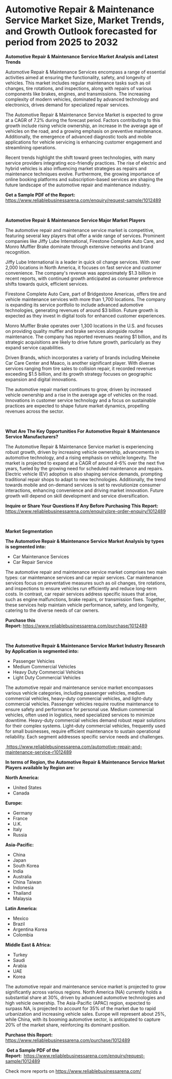 <p><h1>Automotive Repair & Maintenance Service Market Size, Market Trends, and Growth Outlook forecasted for period from 2025 to 2032</h1></p><p><strong>Automotive Repair & Maintenance Service Market Analysis and Latest Trends</strong></p>
<p><p>Automotive Repair & Maintenance Services encompass a range of essential activities aimed at ensuring the functionality, safety, and longevity of vehicles. This market includes regular maintenance tasks such as oil changes, tire rotations, and inspections, along with repairs of various components like brakes, engines, and transmissions. The increasing complexity of modern vehicles, dominated by advanced technology and electronics, drives demand for specialized repair services.</p><p>The Automotive Repair & Maintenance Service Market is expected to grow at a CAGR of 7.2% during the forecast period. Factors contributing to this growth include rising vehicle ownership, an increase in the average age of vehicles on the road, and a growing emphasis on preventive maintenance. Additionally, the emergence of advanced diagnostic tools and mobile applications for vehicle servicing is enhancing customer engagement and streamlining operations.</p><p>Recent trends highlight the shift toward green technologies, with many service providers integrating eco-friendly practices. The rise of electric and hybrid vehicles is also influencing market strategies as repairs and maintenance techniques evolve. Furthermore, the growing importance of online booking platforms and subscription-based services are shaping the future landscape of the automotive repair and maintenance industry.</p></p>
<p><strong>Get a Sample PDF of the Report:&nbsp;</strong> <a href="https://www.reliablebusinessarena.com/enquiry/request-sample/1012489?utm_campaign=3181&utm_medium=2&utm_source=Github&utm_content=ia&utm_term=07032025&utm_id=automotive-repair-maintenance-service">https://www.reliablebusinessarena.com/enquiry/request-sample/1012489</a></p>
<p>&nbsp;</p>
<p><strong>Automotive Repair & Maintenance Service Major Market Players</strong></p>
<p><p>The automotive repair and maintenance service market is competitive, featuring several key players that offer a wide range of services. Prominent companies like Jiffy Lube International, Firestone Complete Auto Care, and Monro Muffler Brake dominate through extensive networks and brand recognition.</p><p>Jiffy Lube International is a leader in quick oil change services. With over 2,000 locations in North America, it focuses on fast service and customer convenience. The company's revenue was approximately $1.3 billion in recent reports, with continued growth anticipated as consumer preference shifts towards quick, efficient services.</p><p>Firestone Complete Auto Care, part of Bridgestone Americas, offers tire and vehicle maintenance services with more than 1,700 locations. The company is expanding its service portfolio to include advanced automotive technologies, generating revenues of around $3 billion. Future growth is expected as they invest in digital tools for enhanced customer experiences.</p><p>Monro Muffler Brake operates over 1,300 locations in the U.S. and focuses on providing quality muffler and brake services alongside routine maintenance. The company has reported revenues nearing $1 billion, and its strategic acquisitions are likely to drive future growth, particularly as they expand service capabilities.</p><p>Driven Brands, which incorporates a variety of brands including Meineke Car Care Center and Maaco, is another significant player. With diverse services ranging from tire sales to collision repair, it recorded revenues exceeding $1.5 billion, and its growth strategy focuses on geographic expansion and digital innovations.</p><p>The automotive repair market continues to grow, driven by increased vehicle ownership and a rise in the average age of vehicles on the road. Innovations in customer service technology and a focus on sustainable practices are expected to shape future market dynamics, propelling revenues across the sector.</p></p>
<p>&nbsp;</p>
<p><strong>What Are The Key Opportunities For Automotive Repair & Maintenance Service Manufacturers?</strong></p>
<p><p>The Automotive Repair & Maintenance Service market is experiencing robust growth, driven by increasing vehicle ownership, advancements in automotive technology, and a rising emphasis on vehicle longevity. The market is projected to expand at a CAGR of around 4-6% over the next five years, fueled by the growing need for scheduled maintenance and repairs. Electric vehicle (EV) adoption is also shaping service demands, prompting traditional repair shops to adapt to new technologies. Additionally, the trend towards mobile and on-demand services is set to revolutionize consumer interactions, enhancing convenience and driving market innovation. Future growth will depend on skill development and service diversification.</p></p>
<p><strong>Inquire or Share Your Questions If Any Before Purchasing This Report:</strong> <a href="https://www.reliablebusinessarena.com/enquiry/pre-order-enquiry/1012489?utm_campaign=3181&utm_medium=2&utm_source=Github&utm_content=ia&utm_term=07032025&utm_id=automotive-repair-maintenance-service">https://www.reliablebusinessarena.com/enquiry/pre-order-enquiry/1012489</a></p>
<p>&nbsp;</p>
<p><strong>Market Segmentation</strong></p>
<p><strong>The Automotive Repair & Maintenance Service Market Analysis by types is segmented into:</strong></p>
<p><ul><li>Car Maintenance Services</li><li>Car Repair Service</li></ul></p>
<p><p>The automotive repair and maintenance service market comprises two main types: car maintenance services and car repair services. Car maintenance services focus on preventative measures such as oil changes, tire rotations, and inspections to ensure vehicles run efficiently and reduce long-term costs. In contrast, car repair services address specific issues that arise, such as engine malfunctions, brake repairs, or transmission fixes. Together, these services help maintain vehicle performance, safety, and longevity, catering to the diverse needs of car owners.</p></p>
<p><strong>Purchase this Report:&nbsp;</strong><a href="https://www.reliablebusinessarena.com/purchase/1012489?utm_campaign=3181&utm_medium=2&utm_source=Github&utm_content=ia&utm_term=07032025&utm_id=automotive-repair-maintenance-service">https://www.reliablebusinessarena.com/purchase/1012489</a></p>
<p>&nbsp;</p>
<p><strong>The Automotive Repair & Maintenance Service Market Industry Research by Application is segmented into:</strong></p>
<p><ul><li>Passenger Vehicles</li><li>Medium Commercial Vehicles</li><li>Heavy Duty Commercial Vehicles</li><li>Light Duty Commercial Vehicles</li></ul></p>
<p><p>The automotive repair and maintenance service market encompasses various vehicle categories, including passenger vehicles, medium commercial vehicles, heavy-duty commercial vehicles, and light-duty commercial vehicles. Passenger vehicles require routine maintenance to ensure safety and performance for personal use. Medium commercial vehicles, often used in logistics, need specialized services to minimize downtime. Heavy-duty commercial vehicles demand robust repair solutions for their complex systems. Light-duty commercial vehicles, frequently used for small businesses, require efficient maintenance to sustain operational reliability. Each segment addresses specific service needs and challenges.</p></p>
<p><a href="https://www.reliablebusinessarena.com/automotive-repair-and-maintenance-service-r1012489?utm_campaign=3181&utm_medium=2&utm_source=Github&utm_content=ia&utm_term=07032025&utm_id=automotive-repair-maintenance-service">&nbsp;https://www.reliablebusinessarena.com/automotive-repair-and-maintenance-service-r1012489</a></p>
<p><strong>In terms of Region, the Automotive Repair & Maintenance Service Market Players available by Region are:</strong></p>
<p>
    <p> <strong> North America: </strong>
        <ul>
            <li>United States</li>
            <li>Canada</li>
        </ul>
        </p> 
    <p> <strong> Europe: </strong>
        <ul>
            <li>Germany</li>
            <li>France</li>
            <li>U.K.</li>
            <li>Italy</li>
            <li>Russia</li>
        </ul>
        </p> 
    <p> <strong> Asia-Pacific: </strong>
        <ul>
            <li>China</li>
            <li>Japan</li>
            <li>South Korea</li>
            <li>India</li>
            <li>Australia</li>
            <li>China Taiwan</li>
            <li>Indonesia</li>
            <li>Thailand</li>
            <li>Malaysia</li>
        </ul>
        </p> 
    <p> <strong> Latin America: </strong>
        <ul>
            <li>Mexico</li>
            <li>Brazil</li>
            <li>Argentina Korea</li>
            <li>Colombia</li>
        </ul>
        </p> 
    <p> <strong> Middle East & Africa: </strong>
        <ul>
            <li>Turkey</li>
            <li>Saudi</li>
            <li>Arabia</li>
            <li>UAE</li>
            <li>Korea</li>
        </ul>
    </p>
    </p>
<p><p>The automotive repair and maintenance service market is projected to grow significantly across various regions. North America (NA) currently holds a substantial share at 30%, driven by advanced automotive technologies and high vehicle ownership. The Asia-Pacific (APAC) region, expected to surpass NA, is projected to account for 35% of the market due to rapid urbanization and increasing vehicle sales. Europe will represent about 25%, while China, with its booming automotive sector, is anticipated to capture 20% of the market share, reinforcing its dominant position.</p></p>
<p><strong>Purchase this Report: </strong><a href="https://www.reliablebusinessarena.com/purchase/1012489?utm_campaign=3181&utm_medium=2&utm_source=Github&utm_content=ia&utm_term=07032025&utm_id=automotive-repair-maintenance-service">https://www.reliablebusinessarena.com/purchase/1012489</a></p>
<p>&nbsp;<strong>Get a Sample PDF of the Report:&nbsp;&nbsp;</strong><a href="https://www.reliablebusinessarena.com/enquiry/request-sample/1012489?utm_campaign=3181&utm_medium=2&utm_source=Github&utm_content=ia&utm_term=07032025&utm_id=automotive-repair-maintenance-service">https://www.reliablebusinessarena.com/enquiry/request-sample/1012489</a></p>
<p><strong></strong></p>
<p>Check more reports on <a href="https://www.reliablebusinessarena.com/?utm_campaign=3181&utm_medium=2&utm_source=Github&utm_content=ia&utm_term=07032025&utm_id=automotive-repair-maintenance-service">https://www.reliablebusinessarena.com/</a></p>